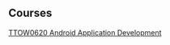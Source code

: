 ## Courses

[TTOW0620 Android Application Development](https://jamk-it.github.io/TTOW0620-Android-Application-Development/)
